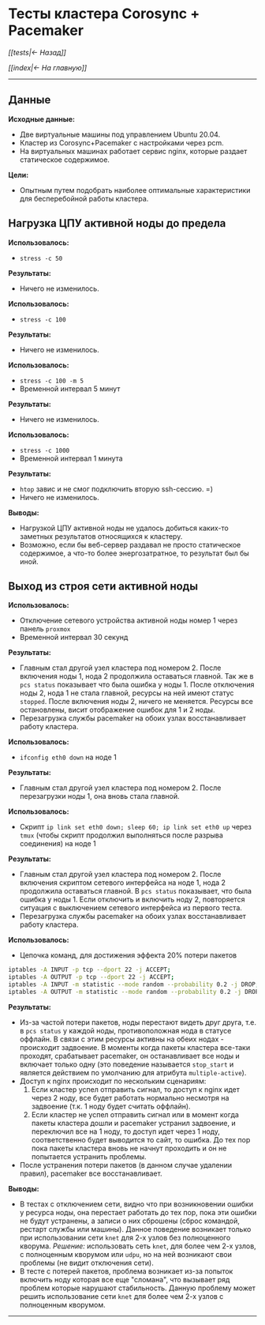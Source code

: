 # Тесты кластера Corosync + Pacemaker

*[[tests|<- Назад]]*

*[[index|<- На главную]]*
***
## Данные

**Исходные данные:**

- Две виртуальные машины под управлением Ubuntu 20.04.
- Кластер из Corosync+Pacemaker с настройками через pcm.
- На виртуальных машинах работает сервис nginx, которые раздает статическое содержимое.

**Цели:**

- Опытным путем подобрать наиболее оптимальные характеристики для бесперебойной работы кластера.

## Нагрузка ЦПУ активной ноды до предела

**Использовалось:**

- `stress -c 50`

**Результаты:**

- Ничего не изменилось.

**Использовалось:**

- `stress -c 100`

**Результаты:**

- Ничего не изменилось.

**Использовалось:**

- `stress -c 100 -m 5`
- Временной интервал 5 минут

**Результаты:**

- Ничего не изменилось.

**Использовалось:**

- `stress -c 1000`
- Временной интервал 1 минута

**Результаты:**

- `htop` завис и не смог подключить вторую ssh-сессию. =)
- Ничего не изменилось.

**Выводы:**

- Нагрузкой ЦПУ активной ноды не удалось добиться каких-то заметных результатов относящихся к кластеру.
- Возможно, если бы веб-сервер раздавал не просто статическое содержимое, а что-то более энергозатратное, то результат был бы иной.

## Выход из строя сети активной ноды

**Использовалось:**

- Отключение сетевого устройства активной ноды номер 1 через панель `proxmox`
- Временной интервал 30 секунд

**Результаты:**

- Главным стал другой узел кластера под номером 2. После включения ноды 1, нода 2 продолжила оставаться главной. Так же в `pcs status` показывает что была ошибка у ноды 1. После отключения ноды 2, нода 1 не стала главной, ресурсы на ней имеют статус `stopped`. После включения ноды 2, ничего не меняется. Ресурсы все остановлены, висит отображение ошибок для 1 и 2 ноды.
- Перезагрузка службы pacemaker на обоих узлах восстанавливает работу кластера.

**Использовалось:**

- `ifconfig eth0 down` на ноде 1

**Результаты:**

- Главным стал другой узел кластера под номером 2. После перезагрузки ноды 1, она вновь стала главной.

**Использовалось:**

- Скрипт `ip link set eth0 down; sleep 60; ip link set eth0 up` через `tmux` (чтобы скрипт продолжил выполняться после разрыва соединения) на ноде 1

**Результаты:**

- Главным стал другой узел кластера под номером 2. После включения скриптом сетевого интерфейса на ноде 1, нода 2 продолжила оставаться главной. В `pcs status` показывает, что была ошибка у ноды 1. Если отключить и включить ноду 2, повторяется ситуация с выключением сетевого интерфейса из первого теста.
- Перезагрузка службы pacemaker на обоих узлах восстанавливает работу кластера.

**Использовалось:**

- Цепочка команд, для достижения эффекта 20% потери пакетов

```bash
iptables -A INPUT -p tcp --dport 22 -j ACCEPT;
iptables -A OUTPUT -p tcp --dport 22 -j ACCEPT;
iptables -A INPUT -m statistic --mode random --probability 0.2 -j DROP;
iptables -A OUTPUT -m statistic --mode random --probability 0.2 -j DROP
```

**Результаты:**

- Из-за частой потери пакетов, ноды перестают видеть друг друга, т.е. в `pcs status` у каждой ноды, противоположная нода в статусе оффлайн. В связи с этим ресурсы активны на обеих нодах - происходит задвоение. В моменты когда пакеты кластера все-таки проходят, срабатывает pacemaker, он останавливает все ноды и включает только одну (это поведение называется `stop_start` и является действием по умолчанию для атрибута `multiple-active`).
- Доступ к nginx происходит по нескольким сценариям:
	1. Если кластер успел отправить сигнал, то доступ к nginx идет через 2 ноду, все будет работать нормально несмотря на задвоение (т.к. 1 ноду будет считать оффлайн).
	2. Если кластер не успел отправить сигнал или в момент когда пакеты кластера дошли и pacemaker устранил задвоение, и переключил все на 1 ноду, то доступ идет через 1 ноду, соответственно будет выводится то сайт, то ошибка. До тех пор пока пакеты кластера вновь не начнут проходить и он не попытается устранить проблемы.
- После устранения потери пакетов (в данном случае удалении правил), pacemaker все восстанавливает.

**Выводы:**

- В тестах с отключением сети, видно что при возникновении ошибки у ресурса ноды, она перестает работать до тех пор, пока эти ошибки не будут устранены, а записи о них сброшены (сброс командой, рестарт службы или машины). Данное поведение возникает только при использовании сети `knet` для 2-х узлов без полноценного кворума. *Решение:* использовать сеть `knet`, для более чем 2-х узлов, с полноценным кворумом или `udpu`, но на ней возникают свои проблемы (не видит отключения сети).
- В тесте с потерей пакетов, проблема возникает из-за попыток включить ноду которая все еще "сломана", что вызывает ряд проблем которые нарушают стабильность. Данную проблему может решить использование сети `knet` для более чем 2-х узлов с полноценным кворумом.

***